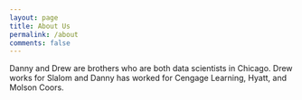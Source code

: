 ```yaml
---
layout: page
title: About Us
permalink: /about
comments: false
---
```


<div class="row justify-content-between">
<div class="col-md-8 pr-5">

<p>

Danny and Drew are brothers who are both data scientists in Chicago.  Drew works for Slalom and Danny has worked for Cengage Learning, Hyatt, and Molson Coors.  </p>



</div>
</div>
</div>
